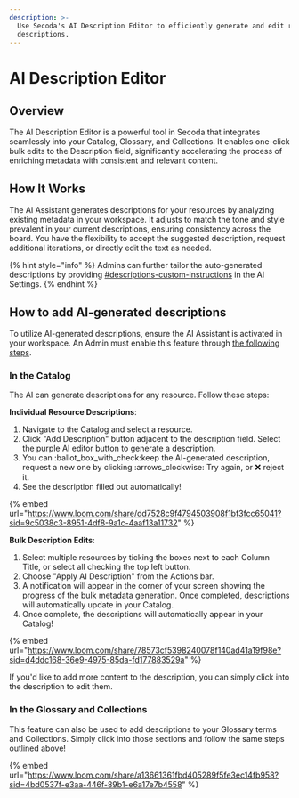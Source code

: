 ```yaml
---
description: >-
  Use Secoda's AI Description Editor to efficiently generate and edit resource
  descriptions.
---
```


# AI Description Editor

## Overview

The AI Description Editor is a powerful tool in Secoda that integrates seamlessly into your Catalog, Glossary, and Collections. It enables one-click bulk edits to the Description field, significantly accelerating the process of enriching metadata with consistent and relevant content.

## How It Works

The AI Assistant generates descriptions for your resources by analyzing existing metadata in your workspace. It adjusts to match the tone and style prevalent in your current descriptions, ensuring consistency across the board. You have the flexibility to accept the suggested description, request additional iterations, or directly edit the text as needed.

{% hint style="info" %}
Admins can further tailor the auto-generated descriptions by providing [#descriptions-custom-instructions](../../features/ai-assistant/#descriptions-custom-instructions "mention") in the AI Settings.
{% endhint %}

## How to add AI-generated descriptions

To utilize AI-generated descriptions, ensure the AI Assistant is activated in your workspace. An Admin must enable this feature through [the following steps](../../features/ai-assistant/#enabling-the-secoda-ai).

### In the Catalog

The AI can generate descriptions for any resource. Follow these steps:

**Individual Resource Descriptions**:

1. Navigate to the Catalog and select a resource.
2. Click "Add Description" button adjacent to the description field. Select the purple AI editor button to generate a description.
3. You can :ballot\_box\_with\_check:keep the AI-generated description, request a new one by clicking :arrows\_clockwise: Try again, or  :x: reject it.
4. See the description filled out automatically!

{% embed url="https://www.loom.com/share/dd7528c9f4794503908f1bf3fcc65041?sid=9c5038c3-8951-4df8-9a1c-4aaf13a11732" %}

**Bulk Description Edits**:

1. Select multiple resources by ticking the boxes next to each Column Title, or select all checking the top left button.
2. Choose "Apply AI Description" from the Actions bar.
3. A notification will appear in the corner of your screen showing the progress of the bulk metadata generation. Once completed, descriptions will automatically update in your Catalog.
4. Once complete, the descriptions will automatically appear in your Catalog!

{% embed url="https://www.loom.com/share/78573cf5398240078f140ad41a19f98e?sid=d4ddc168-36e9-4975-85da-fd177883529a" %}

If you'd like to add more content to the description, you can simply click into the description to edit them.

### In the Glossary and Collections

This feature can also be used to add descriptions to your Glossary terms and Collections. Simply click into those sections and follow the same steps outlined above!

{% embed url="https://www.loom.com/share/a13661361fbd405289f5fe3ec14fb958?sid=4bd0537f-e3aa-446f-89b1-e6a17e7b4558" %}
